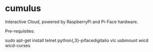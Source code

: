 cumulus
=======

Interactive Cloud, powered by RaspberryPi and Pi-Face hardware.

Pre-requisites:

sudo apt-get install telnet python{,3}-pifacedigitalio vlc usbmount wicd wicd-curses